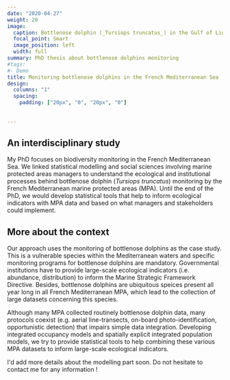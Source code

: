 ```yaml
---
date: "2020-04-27"
weight: 20
image:
  caption: Bottlenose dolphin (_Tursiops truncatus_) in the Gulf of Lion
  focal_point: Smart
  image_position: left
  width: full
summary: PhD thesis about bottlenose dolphins monitoring
#tags:
#- Demo
title: Monitoring bottlenose dolphins in the French Mediterranean Sea
design:
  columns: "1"
  spacing:
    padding: ["20px", "0", "20px", "0"]
  
  
---
```


## An interdisciplinary study

My PhD focuses on biodiversity monitoring in the French Mediterranean Sea. We linked statistical modelling and social sciences involving marine protected areas managers to understand the ecological and institutional processes behind bottlenose dolphin (_Tursiops truncatus_) monitoring by the French Mediterranean marine protected areas (MPA). Until the end of the PhD, we would develop statistical tools that help to inform ecological indicators with MPA data and based on what managers and stakeholders could implement. 

## More about the context

<justify>

Our approach uses the monitoring of bottlenose dolphins as the case study. This is a vulnerable species within the Mediterranean waters and specific monitoring programs for bottlenose dolphins are mandatory. Governmental institutions have to provide large-scale ecological indicators (i.e. abundance, distribution) to inform the Marine Strategic Framework Directive. Besides, bottlenose dolphins are ubiquitous speices present all year long in all French Mediterranean MPA, which lead to the collection of large datasets concerning this species.

Although many MPA collected routinely bottlenose dolphin data, many protocols coexist (e.g. aerial line-transects, on-board photo-identification, opportunistic detection) that impairs simple data integration. Developing integrated occupancy models and spatially explicit integrated population models, we try to provide statistical tools to help combining these various MPA datasets to inform large-scale ecological indicators.  

I'd add more details about the modelling part soon. Do not hesitate to contact me for any information !


</justify>

